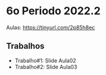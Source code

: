 # 6o Periodo 2022.2

Aulas: https://tinyurl.com/2p85h8ec
## Trabalhos
  - Trabalho#1: Slide Aula02
  - Trabalho#2: Slide Aula03
